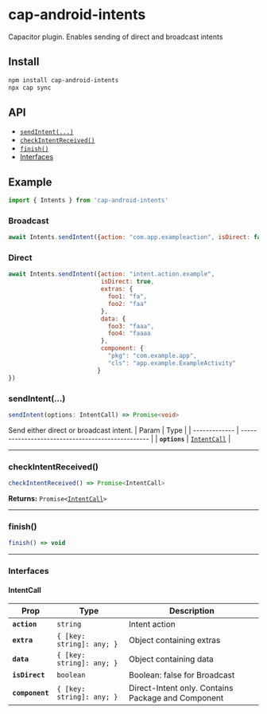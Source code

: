 # cap-android-intents

Capacitor plugin. Enables sending of direct and broadcast intents

## Install

```bash
npm install cap-android-intents
npx cap sync
```

## API

<docgen-index>

* [`sendIntent(...)`](#sendintent)
* [`checkIntentReceived()`](#checkintentreceived)
* [`finish()`](#finish)
* [Interfaces](#interfaces)

</docgen-index>

## Example

```javascript
import { Intents } from 'cap-android-intents'
```

### Broadcast
```javascript
await Intents.sendIntent({action: "com.app.exampleaction", isDirect: false})
```

### Direct

```javascript
await Intents.sendIntent({action: "intent.action.example",
                          isDirect: true,
                          extras: { 
                            foo1: "fa",
                            foo2: "faa"
                          },
                          data: {
                            foo3: "faaa",
                            foo4: "faaaa
                          },
                          component: {
                            "pkg": "com.example.app",
                            "cls": "app.example.ExampleActivity"
                         }
})
```

<docgen-api>
<!--Update the source file JSDoc comments and rerun docgen to update the docs below-->

### sendIntent(...)

```typescript
sendIntent(options: IntentCall) => Promise<void>
```
Send either direct or broadcast intent.
| Param         | Type                                              |
| ------------- | ------------------------------------------------- |
| **`options`** | <code><a href="#intentcall">IntentCall</a></code> |

--------------------


### checkIntentReceived()

```typescript
checkIntentReceived() => Promise<IntentCall>
```

**Returns:** <code>Promise&lt;<a href="#intentcall">IntentCall</a>&gt;</code>

--------------------


### finish()

```typescript
finish() => void
```

--------------------


### Interfaces


#### IntentCall

| Prop            | Type                                 | Description                                        |        
| --------------- | ------------------------------------ | -------------------------------------------------- |
| **`action`**    | <code>string</code>                  | Intent action                                      |
| **`extra`**     | <code>{ [key: string]: any; }</code> | Object containing extras                           |
| **`data`**      | <code>{ [key: string]: any; }</code> | Object containing data                             |
| **`isDirect`**  | <code>boolean</code>                 | Boolean: false for Broadcast                       |
| **`component`** | <code>{ [key: string]: any; }</code> | Direct-Intent only. Contains Package and Component |

</docgen-api>
